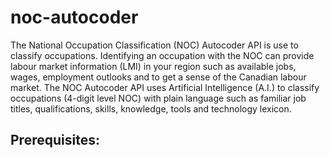 # noc-autocoder
The National Occupation Classification (NOC) Autocoder API is use to classify occupations. Identifying an occupation with the NOC can provide labour market information (LMI) in your region such as available jobs, wages, employment outlooks and to get a sense of the Canadian labour market. The NOC Autocoder API uses Artificial Intelligence (A.I.) to classify occupations (4-digit level NOC) with plain language such as familiar job titles, qualifications, skills, knowledge, tools and technology lexicon.

## Prerequisites:
